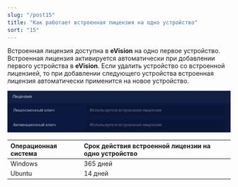 ```yaml
---
slug: "/post15"
title: "Как работает встроенная лицензия на одно устройство"
sort: "15"
---
```


Встроенная лицензия доступна в **eVision** на одно первое устройство. Встроенная лицензия активируется автоматически при добавлении первого устройства в **eVision**. Если удалить устройство со встроенной лицензией, то при добавлении следующего устройства встроенная лицензия автоматически применится на новое устройство.

![](images/Aspose.Words.374291bc-21e0-4dc1-8208-7b6db552d3f3.117.png)

|Операционная система|Срок действия встроенной лицензии на одно устройство|
| :- | :- |
|Windows|365 дней|
|Ubuntu|14 дней|

